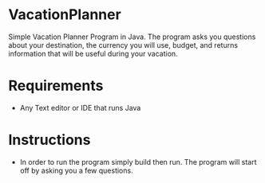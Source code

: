 # VacationPlanner
Simple Vacation Planner Program in Java. The program asks you questions about your destination, the currency you will use, budget, and returns information that will be useful during your vacation.
# Requirements
* Any Text editor or IDE that runs Java
# Instructions
* In order to run the program simply build then run. The program will start off by asking you a few questions.
